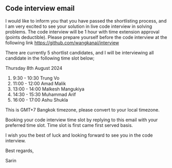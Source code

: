 ## Code interview email

I would like to inform you that you have passed the shortlisting process, and I am very excited to see your solution in live code interview in solving problems. The code interview will be 1 hour with time extension approval (points deductible).
Please prepare yourself before the code interview at the following link https://github.com/wangkanai/interview
            
There are currently 5 shortlist candidates, and I will be interviewing all candidate in the following time slot below;
                
Thursday 8th August 2024

1.  9:30 - 10:30  Trung Vo
2. 11:00 - 12:00  Amad Malik
3. 13:00 - 14:00  Malkesh Mangukiya
4. 14:30 - 15:30  Muhammad Arif
5. 16:00 - 17:00  Ashu Shukla

This is GMT+7 Bangkok timezone, please convert to your local timezone.

Booking your code interview time slot by replying to this email with your preferred time slot. Time slot is first came first served basis.

I wish you the best of luck and looking forward to see you in the code interview.

Best regards,

Sarin
